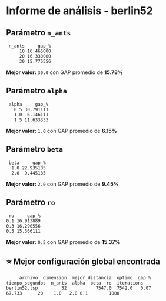# Informe de análisis - berlin52


## Parámetro `n_ants`

```
 n_ants     gap_%
     10 16.465000
     20 16.330000
     30 15.775556
```

**Mejor valor:** `30.0` con GAP promedio de **15.78%**


## Parámetro `alpha`

```
 alpha     gap_%
   0.5 30.791111
   1.0  6.146111
   1.5 11.633333
```

**Mejor valor:** `1.0` con GAP promedio de **6.15%**


## Parámetro `beta`

```
 beta     gap_%
  1.0 22.935185
  2.0  9.445185
```

**Mejor valor:** `2.0` con GAP promedio de **9.45%**


## Parámetro `ro`

```
 ro     gap_%
0.1 16.913889
0.3 16.290556
0.5 15.366111
```

**Mejor valor:** `0.5` con GAP promedio de **15.37%**


## ⭐ Mejor configuración global encontrada


```
     archivo  dimension  mejor_distancia  optimo  gap_%  tiempo_segundos  n_ants  alpha  beta  ro  iterations
berlin52.tsp         52           7547.0  7542.0   0.07           67.733      20    1.0   2.0 0.1        1000

```